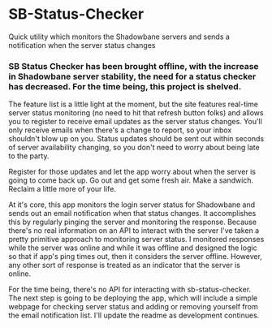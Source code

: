 # SB-Status-Checker
Quick utility which monitors the Shadowbane servers and sends a notification when the server status changes

### SB Status Checker has been brought offline, with the increase in Shadowbane server stability, the need for a status checker has decreased.  For the time being, this project is shelved.

The feature list is a little light at the moment, but the site features real-time server status monitoring (no need to hit that refresh button folks) and allows you to register to receive email updates as the server status changes.  You'll only receive emails when there's a change to report, so your inbox shouldn't blow up on you.  Status updates should be sent out within seconds of server availability changing, so you don't need to worry about being late to the party.

Register for those updates and let the app worry about when the server is going to come back up.  Go out and get some fresh air.  Make a sandwich.  Reclaim a little more of your life.

At it's core, this app monitors the login server status for Shadowbane and sends out an email notification when that status changes.  It accomplishes this by regularly pinging the server and monitoring the response.  Because there's no real information on an API to interact with the server I've taken a pretty primitive approach to monitoring server status.  I monitored responses while the server was online and while it was offline and designed the logic so that if app's ping times out, then it considers the server offline.  However, any other sort of response is treated as an indicator that the server is online.

For the time being, there's no API for interacting with sb-status-checker.  The next step is going to be deploying the app, which will include a simple webpage for checking server status and adding or removing yourself from the email notification list.  I'll update the readme as development continues.
